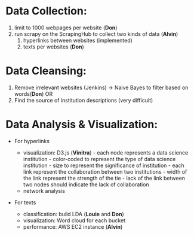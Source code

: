 
# Data Collection:

1. limit to 1000 webpages per website (**Don**)
2. run scrapy on the ScrapingHub to collect two kinds of data (**Alvin**)
    1. hyperlinks between websites (implemented)
    2. texts per websites (**Don**)

# Data Cleansing:

1. Remove irrelevant websites (Jenkins) -> Naive Bayes to filter based on words(**Don**)
OR
2. Find the source of institution descriptions (very difficult) 

# Data Analysis & Visualization:

- For hyperlinks
    - visualization: D3.js (**Vinitra**)
          - each node represents a data science institution
            - color-coded to represent the type of data science institution
            - size to represent the significance of institution
          - each link represent the collaboration between two institutions 
            - width of the link represent the strength of the tie 
            - lack of the link between two nodes should indicate the lack of collaboration
    - network analysis

- For texts
    - classification: build LDA (**Louie** and **Don**)
    - visualization: Word cloud for each bucket 
    - performance: AWS EC2 instance (**Alvin**)




